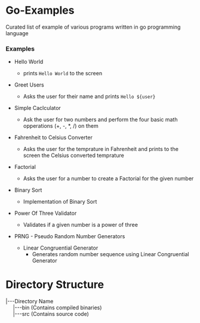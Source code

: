 # Go-Examples
Curated list of example of various programs written in go programming language

### Examples
- Hello World
    - prints `Hello World` to the screen

- Greet Users
    - Asks the user for their name and prints `Hello ${user}`

- Simple Caclculator
    - Ask the user for two numbers and perform the four basic math opperations (+, -, *, /) on them

- Fahrenheit to Celsius Converter
    - Asks the user for the temprature in Fahrenheit and prints to the screen the Celsius converted temprature

- Factorial
    - Asks the user for a number to create a Factorial for the given number

- Binary Sort
    - Implementation of Binary Sort 

- Power Of Three Validator
    - Validates if a given number is a power of three

- PRNG - Pseudo Random Number Generators  
    - Linear Congruential Generator  
        - Generates random number sequence using Linear Congruential Generator  

# Directory Structure
|---Directory Name  
&nbsp;&nbsp;&nbsp;&nbsp; |---bin (Contains compiled binaries)  
&nbsp;&nbsp;&nbsp;&nbsp; |---src (Contains source code)  

